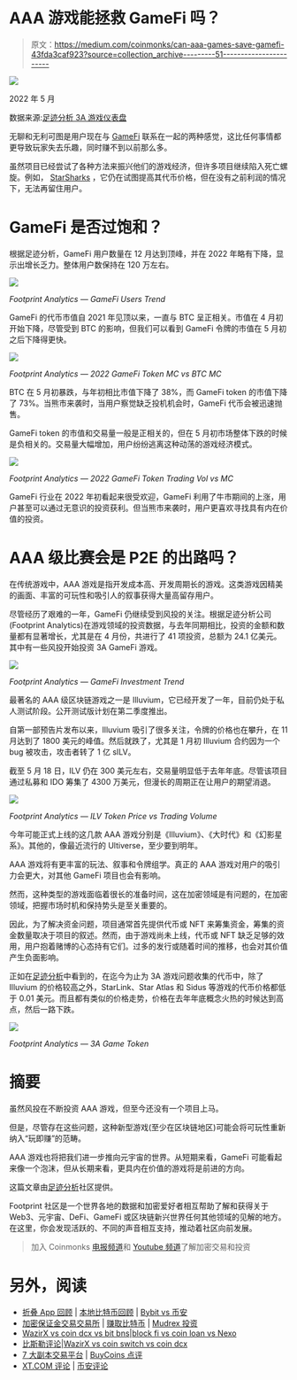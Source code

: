 # AAA 游戏能拯救 GameFi 吗？

> 原文：<https://medium.com/coinmonks/can-aaa-games-save-gamefi-43fda3caf923?source=collection_archive---------51----------------------->

![](img/1478f72016a9b8bfb88f61f461a5aa0e.png)

2022 年 5 月

数据来源:[足迹分析 3A 游戏仪表盘](https://www.footprint.network/@DamonSalvatore/3A-Game?channel=ENG-256)

无聊和无利可图是用户现在与 [GameFi](https://www.footprint.network/guest/dashboard/dashboard-for-game-fi-industry-fp-f7d88ee8-9341-49ae-b497-088bee7ec038?date=past60days&channel=ENG-256#secret=2E95108712AF5CB1949BCFBB804F139C) 联系在一起的两种感觉，这比任何事情都更导致玩家失去乐趣，同时赚不到以前那么多。

虽然项目已经尝试了各种方法来振兴他们的游戏经济，但许多项目继续陷入死亡螺旋。例如， [StarSharks](https://www.footprint.network/guest/dashboard/Tokenomics-of-(Token)-fp-aa971726-d7a8-4963-8001-a83a4222741e?token_address=0x26193c7fa4354ae49ec53ea2cebc513dc39a10aa&channel=ENG-256) ，它仍在试图提高其代币价格，但在没有之前利润的情况下，无法再留住用户。

# GameFi 是否过饱和？

根据足迹分析，GameFi 用户数量在 12 月达到顶峰，并在 2022 年略有下降，显示出增长乏力。整体用户数保持在 120 万左右。

![](img/3b9ead36b26452220814f8fe506b5585.png)

*Footprint Analytics — GameFi Users Trend*

GameFi 的代币市值自 2021 年见顶以来，一直与 BTC 呈正相关。市值在 4 月初开始下降，尽管受到 BTC 的影响，但我们可以看到 GameFi 令牌的市值在 5 月初之后下降得更快。

![](img/a0d036b041368d2fe7bf812138a70819.png)

*Footprint Analytics — 2022 GameFi Token MC vs BTC MC*

BTC 在 5 月初暴跌，与年初相比市值下降了 38%，而 GameFi token 的市值下降了 73%。当熊市来袭时，当用户察觉缺乏投机机会时，GameFi 代币会被迅速抛售。

GameFi token 的市值和交易量一般是正相关的，但在 5 月初市场整体下跌的时候是负相关的。交易量大幅增加，用户纷纷逃离这种动荡的游戏经济模式。

![](img/2be6c4fdc0d3431e3444c1d08e478f88.png)

*Footprint Analytics — 2022 GameFi Token Trading Vol vs MC*

GameFi 行业在 2022 年初看起来很受欢迎，GameFi 利用了牛市期间的上涨，用户甚至可以通过无意识的投资获利。但当熊市来袭时，用户更喜欢寻找具有内在价值的投资。

# AAA 级比赛会是 P2E 的出路吗？

在传统游戏中，AAA 游戏是指开发成本高、开发周期长的游戏。这类游戏因精美的画面、丰富的可玩性和吸引人的叙事获得大量高留存用户。

尽管经历了艰难的一年，GameFi 仍继续受到风投的关注。根据足迹分析公司(Footprint Analytics)在游戏领域的投资数据，与去年同期相比，投资的金额和数量都有显著增长，尤其是在 4 月份，共进行了 41 项投资，总额为 24.1 亿美元。其中有一些风投开始投资 3A GameFi 游戏。

![](img/3af3289c9985f8d090a4ce1b2471df6a.png)

*Footprint Analytics — GameFi Investment Trend*

最著名的 AAA 级区块链游戏之一是 Illuvium，它已经开发了一年，目前仍处于私人测试阶段。公开测试版计划在第二季度推出。

自第一部预告片发布以来，Illuvium 吸引了很多关注，令牌的价格也在攀升，在 11 月达到了 1800 美元的峰值。然后就跌了，尤其是 1 月初 Illuvium 合约因为一个 bug 被攻击，攻击者转了 1 亿 sILV。

截至 5 月 18 日，ILV 仍在 300 美元左右，交易量明显低于去年年底。尽管该项目通过私募和 IDO 筹集了 4300 万美元，但漫长的周期正在让用户的期望消退。

![](img/c343a4da64f3afaeb0fadedc21f63bdb.png)

*Footprint Analytics — ILV Token Price vs Trading Volume*

今年可能正式上线的这几款 AAA 游戏分别是《Illuvium》、《大时代》和《幻影星系》。其他的，像最近流行的 Ultiverse，至少要到明年。

AAA 游戏将有更丰富的玩法、叙事和令牌组学。真正的 AAA 游戏对用户的吸引力会更大，对其他 GameFi 项目也会有影响。

然而，这种类型的游戏面临着很长的准备时间，这在加密领域是有问题的，在加密领域，把握市场时机和保持势头是至关重要的。

因此，为了解决资金问题，项目通常首先提供代币或 NFT 来筹集资金，筹集的资金数量取决于项目的叙述。然而，由于游戏尚未上线，代币或 NFT 缺乏足够的效用，用户抱着赌博的心态持有它们。过多的发行或随着时间的推移，也会对其价值产生负面影响。

正如在[足迹分析](https://www.footprint.network/?channel=ENG-256)中看到的，在迄今为止为 3A 游戏问题收集的代币中，除了 Illuvium 的价格较高之外，StarLink、Star Atlas 和 Sidus 等游戏的代币价格都低于 0.01 美元。而且都有类似的价格走势，价格在去年年底概念火热的时候达到高点，然后一路下跌。

![](img/91bfec47ff48e0025e5c653996ca2567.png)

*Footprint Analytics — 3A Game Token*

# 摘要

虽然风投在不断投资 AAA 游戏，但至今还没有一个项目上马。

但是，尽管存在这些问题，这种新型游戏(至少在区块链地区)可能会将可玩性重新纳入“玩即赚”的范畴。

AAA 游戏也将把我们进一步推向元宇宙的世界。从短期来看，GameFi 可能看起来像一个泡沫，但从长期来看，更具内在价值的游戏将是前进的方向。

这篇文章由[足迹分析](https://www.footprint.network/?channel=ENG-256)社区提供。

Footprint 社区是一个世界各地的数据和加密爱好者相互帮助了解和获得关于 Web3、元宇宙、DeFi、GameFi 或区块链新兴世界任何其他领域的见解的地方。在这里，你会发现活跃的、不同的声音相互支持，推动着社区向前发展。

> 加入 Coinmonks [电报频道](https://t.me/coincodecap)和 [Youtube 频道](https://www.youtube.com/c/coinmonks/videos)了解加密交易和投资

# 另外，阅读

*   [折叠 App 回顾](https://coincodecap.com/fold-app-review) | [本地比特币回顾](/coinmonks/localbitcoins-review-6cc001c6ed56) | [Bybit vs 币安](https://coincodecap.com/bybit-binance-moonxbt)
*   [加密保证金交易交易所](/coinmonks/crypto-margin-trading-exchanges-428b1f7ad108) | [赚取比特币](/coinmonks/earn-bitcoin-6e8bd3c592d9) | [Mudrex 投资](https://coincodecap.com/mudrex-invest-review-the-best-way-to-invest-in-crypto)
*   [WazirX vs coin dcx vs bit bns](/coinmonks/wazirx-vs-coindcx-vs-bitbns-149f4f19a2f1)|[block fi vs coin loan vs Nexo](/coinmonks/blockfi-vs-coinloan-vs-nexo-cb624635230d)
*   [比斯勒评论](https://coincodecap.com/bitsler-review)|[WazirX vs coin switch vs coin dcx](https://coincodecap.com/wazirx-vs-coinswitch-vs-coindcx)
*   [7 大副本交易平台](https://coincodecap.com/copy-trading-platforms) | [BuyCoins 点评](https://coincodecap.com/buycoins-review)
*   [XT.COM 评论](https://coincodecap.com/profittradingapp-for-binance) | [币安评论](https://coincodecap.com/xt-com-review)